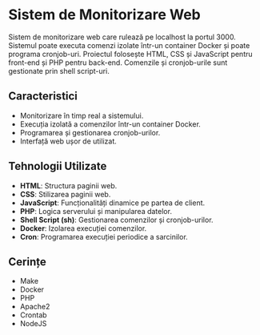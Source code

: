 # Sistem de Monitorizare Web

Sistem de monitorizare web care rulează pe localhost la portul 3000. Sistemul poate executa comenzi izolate într-un container Docker și poate programa cronjob-uri. Proiectul folosește HTML, CSS și JavaScript pentru front-end și PHP pentru back-end. Comenzile și cronjob-urile sunt gestionate prin shell script-uri.

## Caracteristici
- Monitorizare în timp real a sistemului.
- Execuția izolată a comenzilor într-un container Docker.
- Programarea și gestionarea cronjob-urilor.
- Interfață web ușor de utilizat.

## Tehnologii Utilizate
- **HTML**: Structura paginii web.
- **CSS**: Stilizarea paginii web.
- **JavaScript**: Funcționalități dinamice pe partea de client.
- **PHP**: Logica serverului și manipularea datelor.
- **Shell Script (sh)**: Gestionarea comenzilor și cronjob-urilor.
- **Docker**: Izolarea execuției comenzilor.
- **Cron**: Programarea execuției periodice a sarcinilor.

## Cerințe
- Make
- Docker
- PHP
- Apache2
- Crontab
- NodeJS
